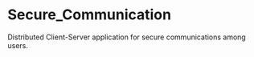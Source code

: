 # Secure_Communication
Distributed Client-Server application for secure communications among users.
